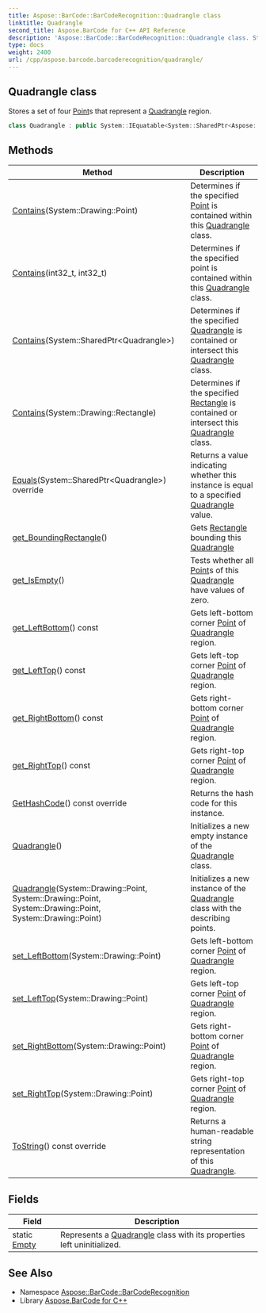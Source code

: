 ```yaml
---
title: Aspose::BarCode::BarCodeRecognition::Quadrangle class
linktitle: Quadrangle
second_title: Aspose.BarCode for C++ API Reference
description: 'Aspose::BarCode::BarCodeRecognition::Quadrangle class. Stores a set of four Points that represent a Quadrangle region in C++.'
type: docs
weight: 2400
url: /cpp/aspose.barcode.barcoderecognition/quadrangle/
---
```

## Quadrangle class


Stores a set of four [Point](../)s that represent a [Quadrangle](./) region.

```cpp
class Quadrangle : public System::IEquatable<System::SharedPtr<Aspose::BarCode::BarCodeRecognition::Quadrangle>>
```

## Methods

| Method | Description |
| --- | --- |
| [Contains](./contains/)(System::Drawing::Point) | Determines if the specified [Point](../) is contained within this [Quadrangle](./) class. |
| [Contains](./contains/)(int32_t, int32_t) | Determines if the specified point is contained within this [Quadrangle](./) class. |
| [Contains](./contains/)(System::SharedPtr\<Quadrangle\>) | Determines if the specified [Quadrangle](./) is contained or intersect this [Quadrangle](./) class. |
| [Contains](./contains/)(System::Drawing::Rectangle) | Determines if the specified [Rectangle](../) is contained or intersect this [Quadrangle](./) class. |
| [Equals](./equals/)(System::SharedPtr\<Quadrangle\>) override | Returns a value indicating whether this instance is equal to a specified [Quadrangle](./) value. |
| [get_BoundingRectangle](./get_boundingrectangle/)() | Gets [Rectangle](../) bounding this [Quadrangle](./) |
| [get_IsEmpty](./get_isempty/)() | Tests whether all [Point](../)s of this [Quadrangle](./) have values of zero. |
| [get_LeftBottom](./get_leftbottom/)() const | Gets left-bottom corner [Point](../) of [Quadrangle](./) region. |
| [get_LeftTop](./get_lefttop/)() const | Gets left-top corner [Point](../) of [Quadrangle](./) region. |
| [get_RightBottom](./get_rightbottom/)() const | Gets right-bottom corner [Point](../) of [Quadrangle](./) region. |
| [get_RightTop](./get_righttop/)() const | Gets right-top corner [Point](../) of [Quadrangle](./) region. |
| [GetHashCode](./gethashcode/)() const override | Returns the hash code for this instance. |
| [Quadrangle](./quadrangle/)() | Initializes a new empty instance of the [Quadrangle](./) class. |
| [Quadrangle](./quadrangle/)(System::Drawing::Point, System::Drawing::Point, System::Drawing::Point, System::Drawing::Point) | Initializes a new instance of the [Quadrangle](./) class with the describing points. |
| [set_LeftBottom](./set_leftbottom/)(System::Drawing::Point) | Gets left-bottom corner [Point](../) of [Quadrangle](./) region. |
| [set_LeftTop](./set_lefttop/)(System::Drawing::Point) | Gets left-top corner [Point](../) of [Quadrangle](./) region. |
| [set_RightBottom](./set_rightbottom/)(System::Drawing::Point) | Gets right-bottom corner [Point](../) of [Quadrangle](./) region. |
| [set_RightTop](./set_righttop/)(System::Drawing::Point) | Gets right-top corner [Point](../) of [Quadrangle](./) region. |
| [ToString](./tostring/)() const override | Returns a human-readable string representation of this [Quadrangle](./). |
## Fields

| Field | Description |
| --- | --- |
| static [Empty](./empty/) | Represents a [Quadrangle](./) class with its properties left uninitialized. |
## See Also

* Namespace [Aspose::BarCode::BarCodeRecognition](../)
* Library [Aspose.BarCode for C++](../../)
